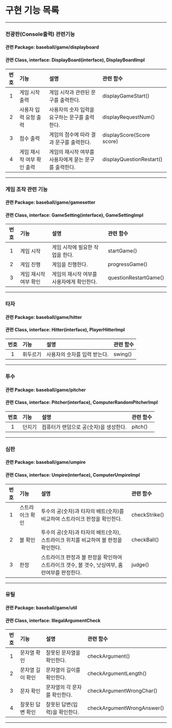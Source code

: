 <h1>구현 기능 목록</h1>
<hr/>

<h3>전광판(Console출력) 관련기능</h3>
<h4>관련 Package: baseball/game/displayboard</h4>
<h4>관련 Class, interface: DisplayBoard(interface), DisplayBoardImpl</h4>

| 번호 | 기능              | 설명                             | 관련 함수                     |
|:--:|:----------------|:-------------------------------|:--------------------------|
| 1  | 게임 시작 출력        | 게임 시작과 관련된 문구를 출력한다.           | displayGameStart()        |
| 2  | 사용자 입력 요청 출력    | 사용자의 숫자 입력을 요구하는 문구를 출력한다.     | displayRequestNum()       |
| 3  | 점수 출력           | 게임의 점수에 따라 결과 문구를 출력한다.        | displayScore(Score score) |
| 4  | 게임 재시작 여부 확인 출력 | 게임의 재시작 여부를 사용자에게 묻는 문구를 출력한다. | displayQuestionRestart()  |

<hr/>
<h3>게임 조작 관련 기능</h3>
<h4>관련 Package: baseball/game/gamesetter</h4>
<h4>관련 Class, interface: GameSetting(interface), GameSettingImpl</h4>

| 번호 | 기능            | 설명                      | 관련 함수                 |
|:--:|:--------------|:------------------------|:----------------------|
| 1  | 게임 시작         | 게임 시작에 필요한 작업을 한다.      | startGame()           |
| 2  | 게임 진행         | 게임을 진행한다.               | progressGame()        |
| 3  | 게임 재시작 여부 확인  | 게임의 재시작 여부를 사용자에게 확인한다. | questionRestartGame() |

<hr/>

<h3>타자</h3>
<h4>관련 Package: baseball/game/hitter</h4>
<h4>관련 Class, interface: Hitter(interface), PlayerHitterImpl</h4>

| 번호 | 기능    | 설명               | 관련 함수   |
|:--:|:------|:-----------------|:--------|
| 1  | 휘두르기  | 사용자의 숫자를 입력 받는다. | swing() |

<hr/>

<h3>투수</h3>
<h4>관련 Package: baseball/game/pitcher</h4>
<h4>관련 Class, interface: Pitcher(interface), ComputerRandomPitcherImpl</h4>

| 번호 | 기능   | 설명                     | 관련 함수   |
|:--:|:-----|:-----------------------|:--------|
| 1  | 던지기  | 컴퓨터가 랜덤으로 공(숫자)을 생성한다. | pitch() |

<hr/>

<h3>심판</h3>
<h4>관련 Package: baseball/game/umpire</h4>
<h4>관련 Class, interface: Umpire(interface), ComputerUmpireImpl</h4>

| 번호 | 기능       | 설명                                                     | 관련 함수   |
|:--:|:---------|:-------------------------------------------------------|:--------|
| 1  | 스트라이크 확인 | 투수의 공(숫자)과 타자의 배트(숫자)를 비교하여 스트라이크 판정을 확인한다.            | checkStrike() |
| 2  | 볼 확인     | 투수의 공(숫자)과 타자의 배트(숫자), 스트라이크 위치를 비교하여 볼 판정을 확인한다.      | checkBall() |
| 3  | 판정       | 스트라이크 판정과 볼 판정을 확인하여 스트라이크 갯수, 볼 갯수, 낫싱여부, 홈런여부를 판정한다. | judge() |

<hr/>

<h3>유틸</h3>
<h4>관련 Package: baseball/game/util</h4>
<h4>관련 Class, interface: IllegalArgumentCheck</h4>

| 번호 | 기능        | 설명                | 관련 함수            |
|:--:|:----------|:------------------|:-----------------|
| 1  | 문자열 확인    | 잘못된 문자열을 확인한다.    | checkArgument()  |
| 2  | 문자열 길이 확인 | 문자열의 길이를 확인한다.    | checkArgumentLength()  |
| 3  | 문자 확인     | 문자열의 각 문자를 확인한다.  | checkArgumentWrongChar()  |
| 4  | 잘못된 답변 확인 | 잘못된 답변(입력)을 확인한다. | checkArgumentWrongAnswer()  |

<hr/>
